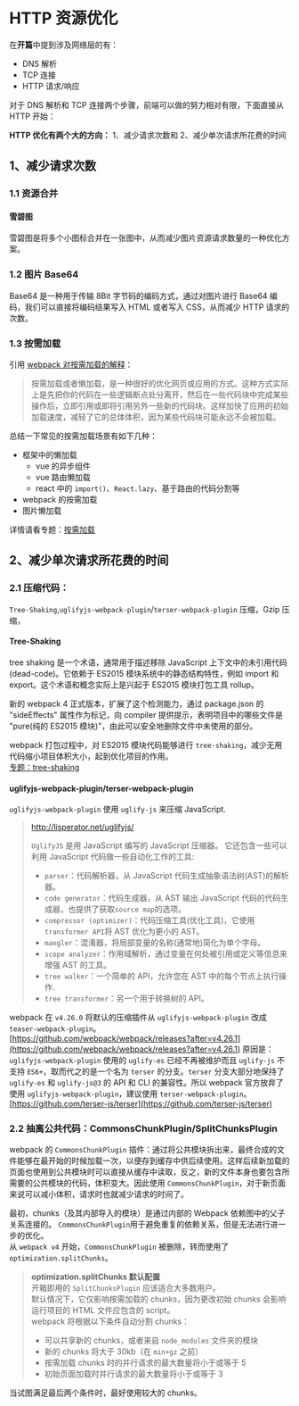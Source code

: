 # HTTP 资源优化

在**开篇**中提到涉及网络层的有：

- DNS 解析
- TCP 连接
- HTTP 请求/响应

对于 DNS 解析和 TCP 连接两个步骤，前端可以做的努力相对有限，下面直接从 HTTP 开始：

**HTTP 优化有两个大的方向：**
1、减少请求次数和 2、减少单次请求所花费的时间

## 1、减少请求次数

### 1.1 资源合并

#### 雪碧图

雪碧图是将多个小图标合并在一张图中，从而减少图片资源请求数量的一种优化方案。

### 1.2 图片 Base64

Base64 是一种用于传输 8Bit 字节码的编码方式，通过对图片进行 Base64 编码，我们可以直接将编码结果写入 HTML 或者写入 CSS，从而减少 HTTP 请求的次数。

### 1.3 按需加载

引用 [webpack 对按需加载的解释](https://v4.webpack.js.org/guides/lazy-loading/)：

> 按需加载或者懒加载，是一种很好的优化网页或应用的方式。这种方式实际上是先把你的代码在一些逻辑断点处分离开，然后在一些代码块中完成某些操作后，立即引用或即将引用另外一些新的代码块。这样加快了应用的初始加载速度，减轻了它的总体体积，因为某些代码块可能永远不会被加载。

总结一下常见的按需加载场景有如下几种：

- 框架中的懒加载
  - vue 的异步组件
  - vue 路由懒加载
  - react 中的 `import()`、`React.lazy`、基于路由的代码分割等
- webpack 的按需加载
- 图片懒加载

详情请看专题：[按需加载](/front-end/09.专题系列/03.按需加载.md)

## 2、减少单次请求所花费的时间

### 2.1 压缩代码：

`Tree-Shaking`,`uglifyjs-webpack-plugin`/`terser-webpack-plugin` 压缩，Gzip 压缩，

#### Tree-Shaking

tree shaking 是一个术语，通常用于描述移除 JavaScript 上下文中的未引用代码(dead-code)。它依赖于 ES2015 模块系统中的静态结构特性，例如 import 和 export。这个术语和概念实际上是兴起于 ES2015 模块打包工具 rollup。

新的 webpack 4 正式版本，扩展了这个检测能力，通过 package.json 的 "sideEffects" 属性作为标记，向 compiler 提供提示，表明项目中的哪些文件是 "pure(纯的 ES2015 模块)"，由此可以安全地删除文件中未使用的部分。

webpack 打包过程中，对 ES2015 模块代码能够进行 `tree-shaking`，减少无用代码缩小项目体积大小，起到优化项目的作用。  
[专题：tree-shaking](/front-end/09.专题系列/05.Tree-Shaking.md)

#### uglifyjs-webpack-plugin/terser-webpack-plugin

`uglifyjs-webpack-plugin` 使用 `uglify-js` 来压缩 JavaScript.

> http://lisperator.net/uglifyjs/
>
> `UglifyJS` 是用 JavaScript 编写的 JavaScript 压缩器。 它还包含一些可以利用 JavaScript 代码做一些自动化工作的工具:
>
> - `parser`：代码解析器，从 JavaScript 代码生成抽象语法树(AST)的解析器。
> - `code generator`：代码生成器，从 AST 输出 JavaScript 代码的代码生成器，也提供了获取`source map`的选项。
> - `compressor (optimizer)`：代码压缩工具(优化工具)，它使用`transformer API`将 AST 优化为更小的 AST。
> - `mangler`：混淆器，将局部变量的名称(通常地)简化为单个字母。
> - `scope analyzer`：作用域解析，通过变量在何处被引用或定义等信息来增强 AST 的工具。
> - `tree walker`：一个简单的 API，允许您在 AST 中的每个节点上执行操作.
> - `tree transformer`：另一个用于转换树的 API。

webpack 在 `v4.26.0` 将默认的压缩插件从 `uglifyjs-webpack-plugin` 改成 `teaser-webpack-plugin`。  
[https://github.com/webpack/webpack/releases?after=v4.26.1](https://github.com/webpack/webpack/releases?after=v4.26.1)
原因是：`uglifyjs-webpack-plugin` 使用的 `uglify-es` 已经不再被维护而且 `uglify-js` 不支持 `ES6+`，取而代之的是一个名为 `terser` 的分支。`terser` 分支大部分地保持了 `uglify-es` 和 `uglify-js@3` 的 API 和 CLI 的兼容性。所以 webpack 官方放弃了使用 `uglifyjs-webpack-plugin`，建议使用 `terser-webpack-plugin`。  
[https://github.com/terser-js/terser](https://github.com/terser-js/terser)

### 2.2 抽离公共代码：CommonsChunkPlugin/SplitChunksPlugin

webpack 的 `CommonsChunkPlugin` 插件：通过将公共模块拆出来，最终合成的文件能够在最开始的时候加载一次，以便存到缓存中供后续使用。这样后续新加载的页面也使用到公共模块时可以直接从缓存中读取，反之，新的文件本身也要包含所需要的公共模块的代码，体积变大。因此使用 `CommonsChunkPlugin`，对于新页面来说可以减小体积，请求时也就减少请求的时间了。

最初，chunks（及其内部导入的模块）是通过内部的 Webpack 依赖图中的父子关系连接的。 `CommonsChunkPlugin`用于避免重复的依赖关系，但是无法进行进一步的优化。  
从 `webpack v4` 开始，`CommonsChunkPlugin` 被删除，转而使用了 `optimization.splitChunks`。

> **optimization.splitChunks 默认配置**  
> 开箱即用的 `SplitChunksPlugin` 应该适合大多数用户。  
> 默认情况下，它仅影响按需加载的 chunks，因为更改初始 chunks 会影响运行项目的 HTML 文件应包含的 script。  
> webpack 将根据以下条件自动分割 chunks：
>
> - 可以共享新的 chunks，或者来自 `node_modules` 文件夹的模块
> - 新的 chunks 将大于 30kb（在 `min+gz` 之前）
> - 按需加载 chunks 时的并行请求的最大数量将小于或等于 5
> - 初始页面加载时并行请求的最大数量将小于或等于 3

当试图满足最后两个条件时，最好使用较大的 chunks。
